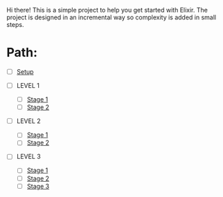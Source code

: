 Hi there! This is a simple project to help you get started with Elixir.
The project is designed in an incremental way so complexity is added in small steps.

# Path:

- [ ] [Setup](./docs/tasks/setup.md)
- [ ] LEVEL 1

  - [ ] [Stage 1](./docs/tasks/stage_1_1.md)
  - [ ] [Stage 2](./docs/tasks/stage_1_2.md)

- [ ] LEVEL 2

  - [ ] [Stage 1](./docs/tasks/stage_2_1.md)
  - [ ] [Stage 2](./docs/tasks/stage_2_2.md)

- [ ] LEVEL 3
  - [ ] [Stage 1](./docs/tasks/stage_3_1.md)
  - [ ] [Stage 2](./docs/tasks/stage_3_2.md)
  - [ ] [Stage 3](./docs/tasks/stage_3_3.md)
